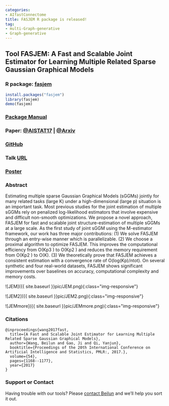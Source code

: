 ```yaml
---
categories:
- AIfastConnectome
title: FASJEM R package is released!
tag:
- multi-Graph-generative
- Graph-generative
---
```


## Tool FASJEM: A Fast and Scalable Joint Estimator for Learning Multiple Related Sparse Gaussian Graphical Models

### R package: [fasjem](https://cran.r-project.org/web/packages/fasjem/index.html)

```R
install.packages("fasjem")
library(fasjem)
demo(fasjem)
```

### [Package Manual](https://cran.r-project.org/web/packages/fasjem/fasjem.pdf)

### Paper: [@AISTAT17](http://proceedings.mlr.press/v54/wang17e.html) | [@Arxiv](https://arxiv.org/abs/1702.02715)

### [GitHub](https://github.com/QData/FASJEM)

### Talk [URL](https://github.com/QData/FASJEM/blob/master/17-FASJEM-talk.pdf)

### [Poster](http://www.cs.virginia.edu/yanjun/paperA14/2017-aistat-poster-simule.pdf)

### Abstract
Estimating multiple sparse Gaussian Graphical
Models (sGGMs) jointly for many related
tasks (large K) under a high-dimensional
(large p) situation is an important task.
Most previous studies for the joint estimation
of multiple sGGMs rely on penalized
log-likelihood estimators that involve expensive
and difficult non-smooth optimizations.
We propose a novel approach, FASJEM for
fast and scalable joint structure-estimation of
multiple sGGMs at a large scale. As the first
study of joint sGGM using the M-estimator
framework, our work has three major contributions:
(1) We solve FASJEM through an
entry-wise manner which is parallelizable. (2)
We choose a proximal algorithm to optimize
FASJEM. This improves the computational
efficiency from O(Kp3
) to O(Kp2
) and reduces
the memory requirement from O(Kp2
)
to O(K). (3) We theoretically prove that FASJEM
achieves a consistent estimation with
a convergence rate of O(log(Kp)/ntot). On
several synthetic and four real-world datasets,
FASJEM shows significant improvements over
baselines on accuracy, computational complexity
and memory costs.

![JEM]({{ site.baseurl }}pic/JEM.png){:class="img-responsive"}

![JEM2]({{ site.baseurl }}pic/JEM2.png){:class="img-responsive"}

![JEMmore]({{ site.baseurl }}pic/JEMmore.png){:class="img-responsive"}


### Citations

```
@inproceedings{wang2017fast,
  title={A Fast and Scalable Joint Estimator for Learning Multiple Related Sparse Gaussian Graphical Models},
  author={Wang, Beilun and Gao, Ji and Qi, Yanjun},
  booktitle={Proceedings of the 20th International Conference on Artificial Intelligence and Statistics, PMLR:, 2017.},
  volume={54},
  pages={1168--1177},
  year={2017}
}
```


### Support or Contact

Having trouble with our tools? Please [contact Beilun](mailto:bw4mw@virginia.edu) and we’ll help you sort it out.
